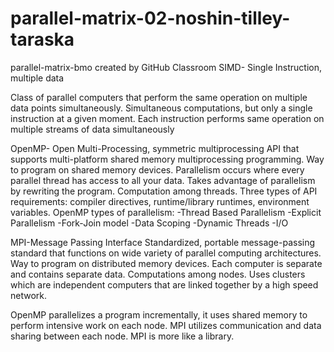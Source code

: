 # parallel-matrix-02-noshin-tilley-taraska
parallel-matrix-bmo created by GitHub Classroom
SIMD- Single Instruction, multiple data 

Class of parallel computers that perform the same operation on multiple data points simultaneously. 
Simultaneous computations, but only a single instruction at a given moment. 
Each instruction performs same operation on multiple streams of data simultaneously

 


OpenMP- Open Multi-Processing, symmetric multiprocessing 
API that supports multi-platform shared memory multiprocessing programming. 
Way to program on shared memory devices. Parallelism occurs where every parallel thread has access to all your data. Takes advantage of parallelism by rewriting the program. 
Computation among threads. 
Three types of API requirements: compiler directives, runtime/library runtimes, environment variables. 
OpenMP types of parallelism:
-Thread Based Parallelism
-Explicit Parallelism
-Fork-Join model
-Data Scoping
-Dynamic Threads
-I/O 





MPI-Message Passing Interface 
Standardized, portable message-passing standard that functions on wide variety of parallel computing architectures. 
Way to program on distributed memory devices.
Each computer is separate and contains separate data. 
Computations among nodes. 
Uses clusters which are independent computers that are linked together by a high speed network. 



OpenMP parallelizes a program incrementally, it uses shared memory to perform intensive work on each node. MPI utilizes communication and data sharing between each node.
MPI is more like a library. 
